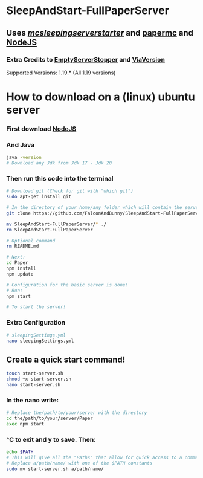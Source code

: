 # SleepAndStart-FullPaperServer
## Uses [_mcsleepingserverstarter_](https://github.com/vincss/mcsleepingserverstarter) and [papermc](https://papermc.io/) and [NodeJS](https://nodejs.org/en/download/)

### Extra Credits to [EmptyServerStopper](https://github.com/vincss/mcEmptyServerStopper) and [ViaVersion](viaversion.com)

Supported Versions: 1.19.* (All 1.19 versions)

# How to download on a (linux) ubuntu server

### First download [NodeJS](https://github.com/nodesource/distributions#debinstall)
### And Java
``` bash
java -version
# Download any Jdk from Jdk 17 - Jdk 20

```

### Then run this code into the terminal

``` bash
# Download git (Check for git with "which git")
sudo apt-get install git
```
``` bash
# In the directory of your home/any folder which will contain the server 
git clone https://github.com/FalconAndBunny/SleepAndStart-FullPaperServer.git

mv SleepAndStart-FullPaperServer/* ./
rm SleepAndStart-FullPaperServer
```
``` bash
# Optional command
rm README.md
```
``` bash
# Next:
cd Paper
npm install
npm update

# Configuration for the basic server is done!
# Run:
npm start

# To start the server!
```

### Extra Configuration

``` bash
# sleepingSettings.yml
nano sleepingSettings.yml

```


## Create a quick start command!

``` bash
touch start-server.sh
chmod +x start-server.sh
nano start-server.sh
```

### In the nano write:
```bash
# Replace the/path/to/your/server with the directory
cd the/path/to/your/server/Paper
exec npm start
```

### ^C to exit and y to save. Then:
``` bash
echo $PATH
# This will give all the "Paths" that allow for quick access to a command
# Replace a/path/name/ with one of the $PATH constants
sudo mv start-server.sh a/path/name/

```
